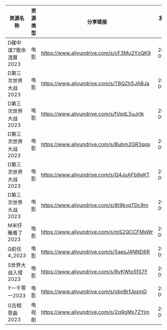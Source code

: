 | 资源名称          | 资源类型 | 分享链接                                      | 发布时间       |
| ------------- | ---- | ----------------------------------------- | ---------- |
| D碟中谍7致命清算2023 | 电影   | https://www.aliyundrive.com/s/cF3Mu2YxQK9 | 2023-09-30 |
| D第三次世界大战2023  | 电影   | https://www.aliyundrive.com/s/TBQZh5JABJa | 2023-09-30 |
| D第三次世界大战2023  | 电影   | https://www.aliyundrive.com/s/fVqdL5uJrtk | 2023-09-30 |
| D第三次世界大战2023  | 电影   | https://www.aliyundrive.com/s/Bubm2GR3qqs | 2023-09-30 |
| D第三次世界大战2023  | 电影   | https://www.aliyundrive.com/s/Q4JuAFb8eKT | 2023-09-30 |
| D第三次世界大战2023  | 电影   | https://www.aliyundrive.com/s/8t9kvqTDc9m | 2023-09-30 |
| M米仔睡着了2023    | 电影   | https://www.aliyundrive.com/s/mS2QCCFMsWr | 2023-09-30 |
| Q前任4_2023     | 电影   | https://www.aliyundrive.com/s/5aesJ4NND6R | 2023-09-30 |
| S世界大战入侵2023   | 电影   | https://www.aliyundrive.com/s/RvKWtx5fS7F | 2023-09-30 |
| Y一千零一2023     | 电影   | https://www.aliyundrive.com/s/obnBrfJpzmD | 2023-09-30 |
| G古相思曲2023     | 电视剧  | https://www.aliyundrive.com/s/2q9gMs7ZYim | 2023-09-30 |

